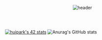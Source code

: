 <div align=center>

![header](https://capsule-render.vercel.app/api?type=slice&height=250&color=auto&text=HeeeeTe&animation=twinkling&stroke=5e778a&strokeWidth=3)
</div>
<br />
<br />

[![huipark's 42 stats](https://badge42.vercel.app/api/v2/cl7lvyf2400060gl236e4ign9/stats?cursusId=21&coalitionId=86)](https://github.com/JaeSeoKim/badge42)
![Anurag's GitHub stats](https://github-readme-stats.vercel.app/api?username=heeeete&theme=defalut_icons=true)
</div>
